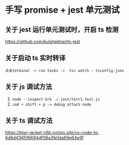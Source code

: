 # 手写 promise + jest 单元测试

## 关于 jest 运行单元测试时，开启 ts 检测

https://github.com/kulshekhar/ts-jest

## 关于启动 ts 实时转译

```
点击terminal -> run tasks ->  tsc watch - tsconfig.json
```

## 关于 js 调试方法

1. `node --inspect-brk ./.jest/test1.test.js`
2. `cmd + shift + p -> debug attach node`

## 关于 ts 调试方法

https://kiwi-jacket-c6b.notion.site/vs-code-ts-6d8d4365f6694df08a3fe1da69e64e9f
